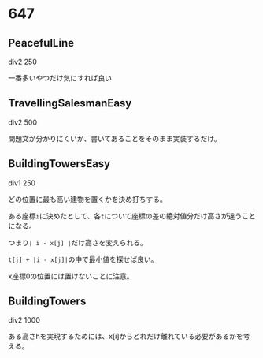 # 647

## PeacefulLine

div2 250

一番多いやつだけ気にすれば良い


## TravellingSalesmanEasy

div2 500

問題文が分かりにくいが、書いてあることをそのまま実装するだけ。


## BuildingTowersEasy

div1 250

どの位置に最も高い建物を置くかを決め打ちする。

ある座標`i`に決めたとして、各`t`について座標の差の絶対値分だけ高さが違うことになる。

つまり`| i - x[j] |`だけ高さを変えられる。

`t[j] + |i - x[j]|`の中で最小値を探せば良い。

x座標0の位置には置けないことに注意。


## BuildingTowers

div2 1000

ある高さhを実現するためには、x[i]からどれだけ離れている必要があるかを考える。
